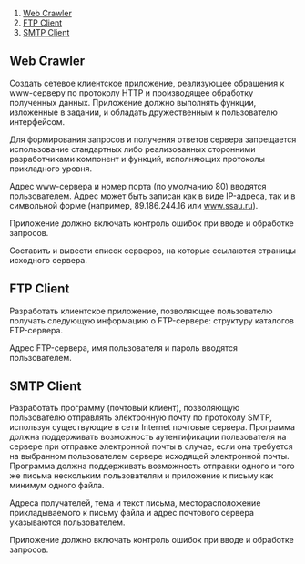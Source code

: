 ﻿1. [Web Crawler](#webcrawler)
2. [FTP Client](#ftpclient)
3. [SMTP Client](#smtpclient)

## Web Crawler <a name="webcrawler"></a>
     
Создать сетевое клиентское приложение, реализующее обращения к www-серверу по протоколу HTTP и производящее обработку полученных данных. Приложение должно выполнять функции, изложенные в задании, и обладать дружественным к пользователю интерфейсом.
     
Для формирования запросов и получения ответов сервера запрещается использование стандартных либо реализованных сторонними разработчиками компонент и функций, исполняющих протоколы прикладного уровня.
     
Адрес www-сервера и номер порта (по умолчанию 80) вводятся пользователем. Адрес может быть записан как в виде IP-адреса, так и в символьной форме (например, 89.186.244.16 или www.ssau.ru).
     
Приложение должно включать контроль ошибок при вводе и обработке запросов.
     
Составить и вывести список серверов, на которые ссылаются страницы исходного сервера.

## FTP Client <a name="ftpclient"></a>
     
Разработать клиентское приложение, позволяющее пользователю получать следующую информацию о FTP-сервере: структуру каталогов FTP-сервера.
     
Адрес FTP-сервера, имя пользователя и пароль вводятся пользователем.
          
## SMTP Client <a name="smtpclient"></a>
     
Разработать программу (почтовый клиент), позволяющую пользователю отправлять электронную почту по протоколу SMTP, используя существующие в сети Internet почтовые сервера. Программа должна поддерживать возможность аутентификации пользователя на сервере при отправке электронной почты в случае, если она требуется на выбранном пользователем сервере исходящей электронной почты. Программа должна поддерживать возможность отправки одного и того же письма нескольким пользователям и приложение к письму как минимум одного файла.
     
Адреса получателей, тема и текст письма, месторасположение прикладываемого к письму файла и адрес почтового сервера указываются пользователем.
     
Приложение должно включать контроль ошибок при вводе и обработке запросов.

